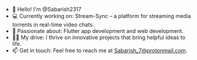- 👋 Hello! I'm @Sabarish2317
- 💻 Currently working on: Stream-Sync – a platform for streaming media torrents in real-time video chats.
- 👀 Passionate about: Flutter app development and web development.
- 🤸🏽 My drive: I thrive on innovative projects that bring helpful ideas to life.
- 📫 Get in touch: Feel free to reach me at Sabarish_7@protonmail.com.
